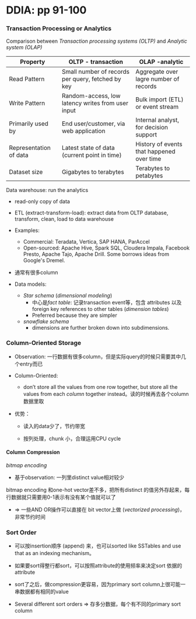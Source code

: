 # DDIA: pp 91-100



### Transaction Processing or Analytics

Comparison between *Transaction processing systems (OLTP)* and *Analytic system (OLAP)*

| Property               | OLTP - transaction                                | OLAP -analytic                            |
| ---------------------- | ------------------------------------------------- | ----------------------------------------- |
| Read Pattern           | Small number of records per query, fetched by key | Aggregate over lagre number of records    |
| Write Pattern          | Random-access, low latency writes from user input | Bulk import (ETL) or event stream         |
| Primarily used by      | End user/customer, via web application            | Internal analyst, for decision support    |
| Representation of data | Latest state of data (current point in time)      | History of events that happened over time |
| Dataset size           | Gigabytes to terabytes                            | Terabytes to petabytes                    |



Data warehouse: run the analytics

- read-only copy of data
- ETL (extract-transform-load): extract data from OLTP database, transform, clean, load to data warehouse

- Examples: 
  - Commercial: Teradata, Vertica, SAP HANA, ParAccel
  - Open-sourced: Apache Hive, Spark SQL, Cloudera Impala, Facebook Presto, Apache Tajo, Apache Drill. Some borrows ideas from Google's Dremel.
- 通常有很多column
- Data models: 
  - *Star schema* (*dimensional modeling*)
    - 中心是*fact table*: 记录transaction event等，包含 attributes 以及 foreign key references  to other tables (*dimension tables*)
    - Preferred because they are simpler
  - *snowflake schema* 
    - dimensions are further broken down into subdimensions.



### Column-Oriented Storage

- Observation: 一行数据有很多column，但是实际query的时候只需要其中几个entry而已
- Column-Oriented:  
  - don’t store all the values from one row together, but store all the values from each *column* together instead。读的时候再去各个column数据里取

- 优势：

  - 读入的data少了，节约带宽

  - 按列处理，chunk 小，合理运用CPU cycle

    

#### Column Compression

*bitmap encoding*

- 基于observation: 一列里distinct value相对较少

bitmap encoding 和one-hot vector差不多，把所有distinct 的值另外存起来，每行数据就只需要用0-1表示有没有某个值就可以了

- => 一些AND OR操作可以直接在 bit vector上做 (*vectorized processing*)，非常节约时间



### Sort Order

-  可以按insertion顺序 (append) 来，也可以sorted like SSTables and use that as an indexing mechanism。
- 如果要sort得整行都sort，可以按照attribute的使用频率来决定sort 依据的attribute
- sort了之后，做compression更容易，因为primary sort column上很可能一串数据都有相同的value

- Several different sort orders => 存多分数据，每个有不同的primary sort column



